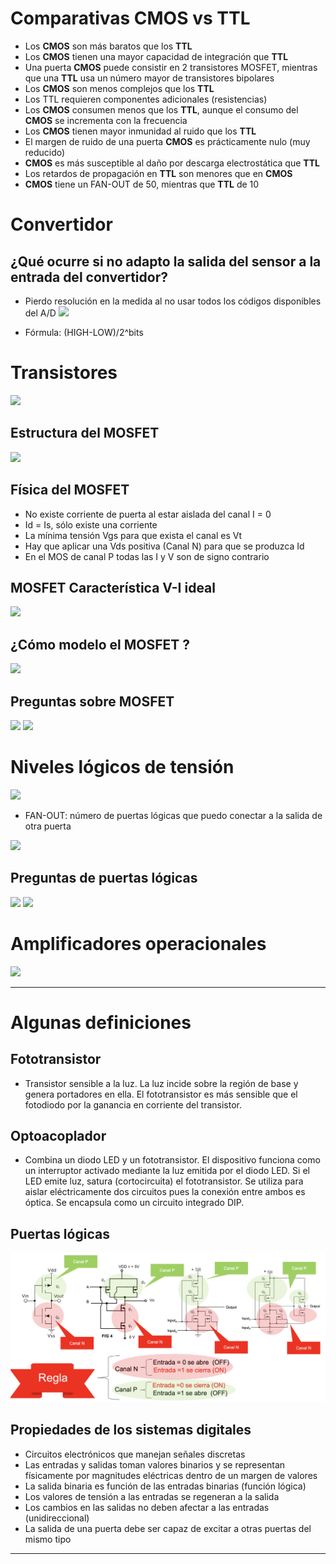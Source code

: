 # Comparativas CMOS vs TTL

- Los **CMOS** son más baratos que los **TTL**
- Los **CMOS** tienen una mayor capacidad de integración que **TTL**
- Una puerta **CMOS** puede consistir en 2 transistores MOSFET, mientras que una **TTL** usa un número mayor de transistores bipolares
- Los **CMOS** son menos complejos que los **TTL**
- Los TTL requieren componentes adicionales (resistencias)
- Los **CMOS** consumen menos que los **TTL**, aunque el consumo del **CMOS** se incrementa con la frecuencia
- Los **CMOS** tienen mayor inmunidad al ruido que los **TTL**
- El margen de ruido de una puerta **CMOS** es prácticamente nulo (muy reducido)
- **CMOS** es más susceptible al daño por descarga electrostática que **TTL**
- Los retardos de propagación en **TTL** son menores que en **CMOS**
- **CMOS** tiene un FAN-OUT de 50, mientras que **TTL** de 10

# Convertidor

## ¿Qué ocurre si no adapto la salida del sensor a la entrada del convertidor?
- Pierdo resolución en la medida al no usar todos los códigos disponibles del A/D
![](img/convertidor.png)

- Fórmula: (HIGH-LOW)/2^bits

# Transistores

![](img/transistores.png)

## Estructura del MOSFET

![](img/mosfet.png)


## Física del MOSFET

- No existe corriente de puerta al estar aislada del canal I = 0
- Id = Is, sólo existe una corriente
- La mínima tensión Vgs para que exista el canal es Vt
- Hay que aplicar una Vds positiva (Canal N) para que se produzca Id
- En el MOS de canal P todas las I y V son de signo contrario

## MOSFET Característica V-I ideal

![](img/vi.png)

## ¿Cómo modelo el MOSFET ?

![](img/vi%20ideal.png)

## Preguntas sobre MOSFET

![](img/p1.png)
![](img/p2.png)


# Niveles lógicos de tensión

![](img/tension.png)

- FAN-OUT: número de puertas lógicas que puedo conectar a la salida de otra puerta

![](img/fan%20out.png)

## Preguntas de puertas lógicas

![](img/p1%20l.png)
![](img/p2%20l.png)

# Amplificadores operacionales

![](img/amplificadores.png)


---

# Algunas definiciones

## Fototransistor
- Transistor sensible a la luz. La luz incide sobre la región de base y genera portadores en ella. El fototransistor es más sensible que el fotodiodo por la ganancia en corriente del transistor.

## Optoacoplador
- Combina un diodo LED y un fototransistor. El dispositivo funciona como un interruptor activado mediante la luz emitida por el diodo LED. Si el LED emite luz,  satura (cortocircuita) el fototransistor. Se utiliza para aislar eléctricamente dos circuitos pues la conexión entre ambos es óptica. Se encapsula como un circuito integrado DIP.

## Puertas lógicas
![](img/Pasted%20image%2020230612115145.png)

## Propiedades de los sistemas digitales
- Circuitos electrónicos que manejan señales discretas
- Las entradas y salidas toman valores binarios y se representan físicamente por magnitudes eléctricas dentro de un margen de valores
- La salida binaria es función de las entradas binarias (función lógica)
- Los valores de tensión a las entradas se regeneran a la salida
- Los cambios en las salidas no deben afectar a las entradas (unidireccional)
- La salida de una puerta debe ser capaz de excitar a otras puertas del mismo tipo

---

